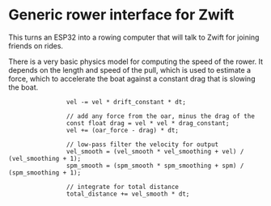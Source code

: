 # Generic rower interface for Zwift

This turns an ESP32 into a rowing computer that will talk to Zwift
for joining friends on rides.

There is a very basic physics model for computing the speed of the rower.
It depends on the length and speed of the pull, which is used to estimate a force,
which to accelerate the boat against a constant drag that is slowing the boat.

```
                vel -= vel * drift_constant * dt;

                // add any force from the oar, minus the drag of the
                const float drag = vel * vel * drag_constant;
                vel += (oar_force - drag) * dt;

                // low-pass filter the velocity for output
                vel_smooth = (vel_smooth * vel_smoothing + vel) / (vel_smoothing + 1);
                spm_smooth = (spm_smooth * spm_smoothing + spm) / (spm_smoothing + 1);

                // integrate for total distance
                total_distance += vel_smooth * dt;

```
